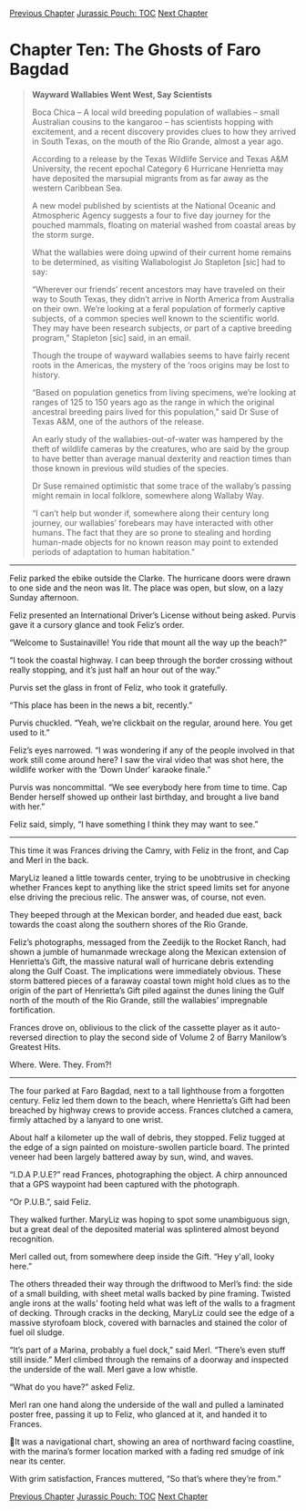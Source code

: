 [Previous Chapter](ch09.md) [Jurassic Pouch: TOC](README.md) [Next Chapter](ch11.md)

# Chapter Ten: The Ghosts of Faro Bagdad

> **Wayward Wallabies Went West, Say Scientists**
>
> Boca Chica – A local wild breeding population of wallabies – small Australian cousins to the kangaroo – has scientists hopping with excitement, and a recent discovery provides clues to how they arrived in South Texas, on the mouth of the Rio Grande, almost a year ago.
>
> According to a release by the Texas Wildlife Service and Texas A&M University, the recent epochal Category 6 Hurricane Henrietta may have deposited the marsupial migrants from as far away as the western Caribbean Sea.
>
> A new model published by scientists at the National Oceanic and Atmospheric Agency suggests a four to five day journey for the pouched mammals, floating on material washed from coastal areas by the storm surge.
>
> What the wallabies were doing upwind of their current home remains to be determined, as visiting Wallabologist Jo Stapleton [sic] had to say:
>
> “Wherever our friends’ recent ancestors may have traveled on their way to South Texas, they didn’t arrive in North America from Australia on their own. We’re looking at a feral population of formerly captive subjects, of a common species well known to the scientific world. They may have been research subjects, or part of a captive breeding program,” Stapleton [sic] said, in an email.
>
> Though the troupe of wayward wallabies seems to have fairly recent roots in the Americas, the mystery of the ‘roos origins may be lost to history.
>
> “Based on population genetics from living specimens, we’re looking at ranges of 125 to 150 years ago as the range in which the original ancestral breeding pairs lived for this population,” said Dr Suse of Texas A&M, one of the authors of the release.
>
> An early study of the wallabies-out-of-water was hampered by the theft of wildlife cameras by the creatures, who are said by the group to have better than average manual dexterity and reaction times than those known in previous wild studies of the species.
>
> Dr Suse remained optimistic that some trace of the wallaby’s passing might remain in local folklore, somewhere along Wallaby Way.
>
> “I can’t help but wonder if, somewhere along their century long journey, our wallabies’ forebears may have interacted with other humans. The fact that they are so prone to stealing and hording human-made objects for no known reason may point to extended periods of adaptation to human habitation.”

***

Feliz parked the ebike outside the Clarke. The hurricane doors were drawn to one side and the neon was lit. The place was open, but slow, on a lazy Sunday afternoon.

Feliz presented an International Driver’s License without being asked. Purvis gave it a cursory glance and took Feliz’s order.

“Welcome to Sustainaville! You ride that mount all the way up the beach?”

“I took the coastal highway. I can beep through the border crossing without really stopping, and it’s just half an hour out of the way.”

Purvis set the glass in front of Feliz, who took it gratefully.

“This place has been in the news a bit, recently.”

Purvis chuckled. “Yeah, we’re clickbait on the regular, around here. You get used to it.”

Feliz’s eyes narrowed. “I was wondering if any of the people involved in that work still come around here? I saw the viral video that was shot here, the wildlife worker with the ‘Down Under’ karaoke finale.”

Purvis was noncommittal. “We see everybody here from time to time. Cap Bender herself showed up ontheir last birthday, and brought a live band with her.”

Feliz said, simply, “I have something I think they may want to see.”

***

This time it was Frances driving the Camry, with Feliz in the front, and Cap and Merl in the back.

MaryLiz leaned a little towards center, trying to be unobtrusive in checking whether Frances kept to anything like the strict speed limits set for anyone else driving the precious relic. The answer was, of course, not even.

They beeped through at the Mexican border, and headed due east, back towards the coast along the southern shores of the Rio Grande.

Feliz’s photographs, messaged from the Zeedijk to the Rocket Ranch, had shown a jumble of humanmade wreckage along the Mexican extension of Henrietta’s Gift, the massive natural wall of hurricane debris extending along the Gulf Coast. The implications were immediately obvious. These storm battered pieces of a faraway coastal town might hold clues as to the origin of the part of Henrietta’s Gift piled against the dunes lining the Gulf north of the mouth of the Rio Grande, still the wallabies’ impregnable fortification.

Frances drove on, oblivious to the click of the cassette player as it auto-reversed direction to play the second side of Volume 2 of Barry Manilow’s Greatest Hits.

Where. Were. They. From?!

***

The four parked at Faro Bagdad, next to a tall lighthouse from a forgotten century. Feliz led them down to the beach, where Henrietta’s Gift had been breached by highway crews to provide access. Frances clutched a camera, firmly attached by a lanyard to one wrist.

About half a kilometer up the wall of debris, they stopped. Feliz tugged at the edge of a sign painted on moisture-swollen particle board. The printed veneer had been largely battered away by sun, wind, and waves.

“I.D.A P.U.E?” read Frances, photographing the object. A chirp announced that a GPS waypoint had been captured with the photograph.

“Or P.U.B.”, said Feliz.

They walked further. MaryLiz was hoping to spot some unambiguous sign, but a great deal of the deposited material was splintered almost beyond recognition.

Merl called out, from somewhere deep inside the Gift. “Hey y'all, looky here.”

The others threaded their way through the driftwood to Merl’s find: the side of a small building, with sheet metal walls backed by pine framing. Twisted angle irons at the walls’ footing held what was left of the walls to a fragment of decking. Through cracks in the decking, MaryLiz could see the edge of a massive styrofoam block, covered with barnacles and stained the color of fuel oil sludge.

“It’s part of a Marina, probably a fuel dock,” said Merl. “There’s even stuff still inside.” Merl climbed through the remains of a doorway and inspected the underside of the wall. Merl gave a low whistle.

“What do you have?” asked Feliz.

Merl ran one hand along the underside of the wall and pulled a laminated poster free, passing it up to Feliz, who glanced at it, and handed it to Frances.

It was a navigational chart, showing an area of northward facing coastline, with the marina’s former location marked with a fading red smudge of ink near its center.
 
With grim satisfaction, Frances muttered, “So that’s where they’re from.”

[Previous Chapter](ch09.md) [Jurassic Pouch: TOC](README.md) [Next Chapter](ch11.md)
